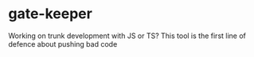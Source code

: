 # gate-keeper
Working on trunk development with JS or TS? This tool is the first line of defence about pushing bad code
